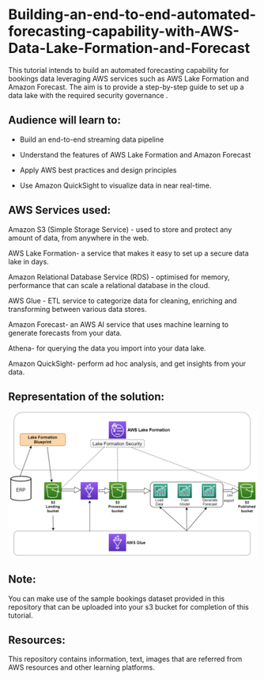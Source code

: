 # Building-an-end-to-end-automated-forecasting-capability-with-AWS-Data-Lake-Formation-and-Forecast

This tutorial intends to build an automated forecasting capability for bookings data leveraging AWS services such as AWS Lake Formation and Amazon Forecast. The aim is to provide a step-by-step guide to set up a data lake with the required security governance .

## Audience will learn to: 

- Build an end-to-end streaming data pipeline

- Understand the features of AWS Lake Formation and Amazon Forecast

- Apply AWS best practices and design principles

- Use Amazon QuickSight to visualize data in near real-time.


## AWS Services used:

Amazon S3 (Simple Storage Service) - used to store and protect any amount of data, from anywhere in the web.

AWS Lake Formation- a service that makes it easy to set up a secure data lake in days.

Amazon Relational Database Service (RDS) - optimised for memory, performance that can scale a relational database in the cloud. 

AWS Glue - ETL service to categorize data for cleaning, enriching and transforming between various data stores.

Amazon Forecast- an AWS AI service that uses machine learning to generate forecasts from your data.

Athena- for querying the data you import into your data lake.

Amazon QuickSight- perform ad hoc analysis, and get insights from your data.


## Representation of the solution:
<img src = "Data flow diagram.PNG">

## Note: 
You can make use of the sample bookings dataset provided in this repository that can be uploaded into your s3 bucket for completion of this tutorial. 


## Resources:
This repository contains information, text, images that are referred from AWS resources and other learning platforms.

